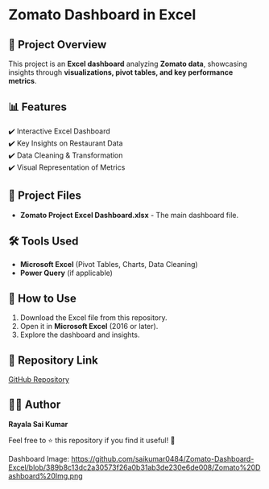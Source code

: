 # Zomato Dashboard in Excel

## 📌 Project Overview
This project is an **Excel dashboard** analyzing **Zomato data**, showcasing insights through **visualizations, pivot tables, and key performance metrics**.

## 📊 Features
✔️ Interactive Excel Dashboard  
✔️ Key Insights on Restaurant Data  
✔️ Data Cleaning & Transformation  
✔️ Visual Representation of Metrics  

## 📂 Project Files
- **Zomato Project Excel Dashboard.xlsx** - The main dashboard file.  

## 🛠️ Tools Used
- **Microsoft Excel** (Pivot Tables, Charts, Data Cleaning)  
- **Power Query** (if applicable)  

## 🚀 How to Use
1. Download the Excel file from this repository.  
2. Open it in **Microsoft Excel** (2016 or later).  
3. Explore the dashboard and insights.  

## 🔗 Repository Link
[GitHub Repository](https://github.com/your-username/Zomato-Dashboard-Excel)

## 👨‍💻 Author
**Rayala Sai Kumar**  

Feel free to ⭐ this repository if you find it useful! 🚀


Dashboard Image:
https://github.com/saikumar0484/Zomato-Dashboard-Excel/blob/389b8c13dc2a30573f26a0b31ab3de230e6de008/Zomato%20Dashboard%20Img.png

